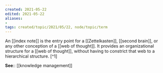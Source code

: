 ```yaml
---
created: 2021-05-22
edited: 2021-05-22
aliases:
-
tags: created/topic/2021/05/22, node/topic/term
---
```


An [[index note]] is the entry point for a [[Zettelkasten]], [[second brain]], or any other conception of a [[web of thought]]. It provides an organizational structure for a [[web of thought]], without having to constrict that web to a hierarchical structure. [^1]

**See**:: [[knowledge management]]


